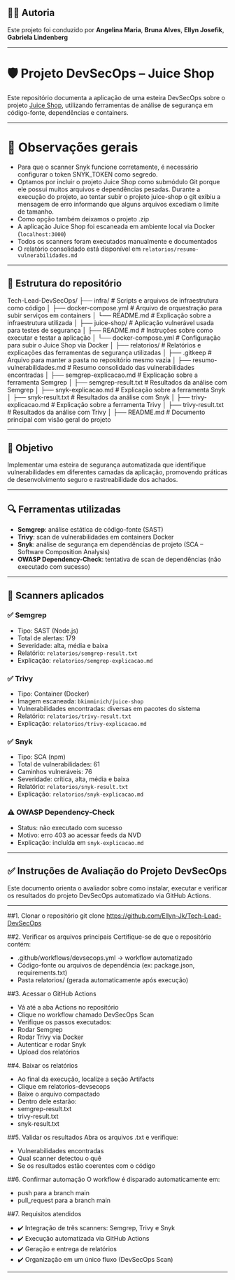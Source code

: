 ## 👩‍💻 Autoria
Este projeto foi conduzido por **Angelina Maria**, **Bruna Alves**, **Ellyn Josefik**, **Gabriela Lindenberg**

---

# 🛡️ Projeto DevSecOps – Juice Shop
Este repositório documenta a aplicação de uma esteira DevSecOps sobre o projeto [Juice Shop](https://github.com/juice-shop/juice-shop), utilizando ferramentas de análise de segurança em código-fonte, dependências e containers.

---

# 💬 Observações gerais 
- Para que o scanner Snyk funcione corretamente, é necessário configurar o token SNYK_TOKEN como segredo.
- Optamos por incluir o projeto Juice Shop como submódulo Git porque ele possui muitos arquivos e dependências pesadas. Durante a execução do projeto, ao tentar subir o projeto juice-shop o git exibiu a mensagem de erro informando que alguns arquivos excediam o limite de tamanho.
- Como opção também deixamos o projeto .zip
- A aplicação Juice Shop foi escaneada em ambiente local via Docker (`localhost:3000`)
- Todos os scanners foram executados manualmente e documentados
- O relatório consolidado está disponível em `relatorios/resumo-vulnerabilidades.md`

---

## 📁 Estrutura do repositório
Tech-Lead-DevSecOps/
├── infra/                          # Scripts e arquivos de infraestrutura como código
│   ├── docker-compose.yml          # Arquivo de orquestração para subir serviços em containers
│   └── README.md                   # Explicação sobre a infraestrutura utilizada
│
├── juice-shop/                     # Aplicação vulnerável usada para testes de segurança
│   ├── README.md                   # Instruções sobre como executar e testar a aplicação
│   └── docker-compose.yml          # Configuração para subir o Juice Shop via Docker
│
├── relatorios/                     # Relatórios e explicações das ferramentas de segurança utilizadas
│   ├── .gitkeep                    # Arquivo para manter a pasta no repositório mesmo vazia
│   ├── resumo-vulnerabilidades.md # Resumo consolidado das vulnerabilidades encontradas
│   ├── semgrep-explicacao.md      # Explicação sobre a ferramenta Semgrep
│   ├── semgrep-result.txt         # Resultados da análise com Semgrep
│   ├── snyk-explicacao.md         # Explicação sobre a ferramenta Snyk
│   ├── snyk-result.txt            # Resultados da análise com Snyk
│   ├── trivy-explicacao.md        # Explicação sobre a ferramenta Trivy
│   ├── trivy-result.txt           # Resultados da análise com Trivy
│
├── README.md                       # Documento principal com visão geral do projeto

---

## 🎯 Objetivo
Implementar uma esteira de segurança automatizada que identifique vulnerabilidades em diferentes camadas da aplicação, promovendo práticas de desenvolvimento seguro e rastreabilidade dos achados.

---

## 🔍 Ferramentas utilizadas

- **Semgrep**: análise estática de código-fonte (SAST)
- **Trivy**: scan de vulnerabilidades em containers Docker
- **Snyk**: análise de segurança em dependências de projeto (SCA – Software Composition Analysis)
- **OWASP Dependency-Check**: tentativa de scan de dependências (não executado com sucesso)

---

## 🧪 Scanners aplicados

### ✅ Semgrep

- Tipo: SAST (Node.js)
- Total de alertas: 179
- Severidade: alta, média e baixa
- Relatório: `relatorios/semgrep-result.txt`
- Explicação: `relatorios/semgrep-explicacao.md`

### ✅ Trivy

- Tipo: Container (Docker)
- Imagem escaneada: `bkimminich/juice-shop`
- Vulnerabilidades encontradas: diversas em pacotes do sistema
- Relatório: `relatorios/trivy-result.txt`
- Explicação: `relatorios/trivy-explicacao.md`

### ✅ Snyk

- Tipo: SCA (npm)
- Total de vulnerabilidades: 61
- Caminhos vulneráveis: 76
- Severidade: crítica, alta, média e baixa
- Relatório: `relatorios/snyk-result.txt`
- Explicação: `relatorios/snyk-explicacao.md`

### ⚠️ OWASP Dependency-Check

- Status: não executado com sucesso
- Motivo: erro 403 ao acessar feeds da NVD
- Explicação: incluída em `snyk-explicacao.md`

---

## ✅ Instruções de Avaliação do Projeto DevSecOps

Este documento orienta o avaliador sobre como instalar, executar e verificar os resultados do projeto DevSecOps automatizado via GitHub Actions.

---

##1. Clonar o repositório
git clone https://github.com/Ellyn-Jk/Tech-Lead-DevSecOps

##2. Verificar os arquivos principais
Certifique-se de que o repositório contém:
- .github/workflows/devsecops.yml → workflow automatizado
- Código-fonte ou arquivos de dependência (ex: package.json, requirements.txt)
- Pasta relatorios/ (gerada automaticamente após execução)

##3. Acessar o GitHub Actions
- Vá até a aba Actions no repositório
- Clique no workflow chamado DevSecOps Scan
- Verifique os passos executados:
- Rodar Semgrep
- Rodar Trivy via Docker
- Autenticar e rodar Snyk
- Upload dos relatórios

##4. Baixar os relatórios
- Ao final da execução, localize a seção Artifacts
- Clique em relatorios-devsecops
- Baixe o arquivo compactado
- Dentro dele estarão:
- semgrep-result.txt
- trivy-result.txt
- snyk-result.txt

##5. Validar os resultados
Abra os arquivos .txt e verifique:
- Vulnerabilidades encontradas
- Qual scanner detectou o quê
- Se os resultados estão coerentes com o código

##6. Confirmar automação
O workflow é disparado automaticamente em:
- push para a branch main
- pull_request para a branch main

##7. Requisitos atendidos
- ✔️ Integração de três scanners: Semgrep, Trivy e Snyk
- ✔️ Execução automatizada via GitHub Actions
- ✔️ Geração e entrega de relatórios
- ✔️ Organização em um único fluxo (DevSecOps Scan)


---
